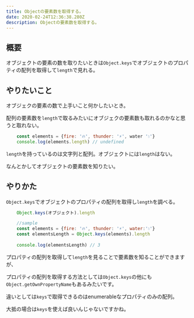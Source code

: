 ```yaml
---
title: Objectの要素数を取得する。
date: 2020-02-24T12:36:38.280Z
description: Objectの要素数を取得する。
---
```

## 概要
オブジェクトの要素の数を取りたいときは`Object.keys`でオブジェクトのプロパティの配列を取得して`length`で見れる。
## やりたいこと

オブジェクの要素の数で上手いこと何かしたいとき。

配列の要素数を`length`で取るみたいにオブジェクの要素数も取れるのかなと思うと取れない。
```javascript
    const elements = {fire: '🔥', thunder: '⚡️', water '💧'}
    console.log(elements.length) // undefined
```
`length`を持っているのは文字列と配列。オブジェクトには`length`はない。

なんとかしてオブジェクトの要素数を知りたい。

## やりかた

`Object.keys`でオブジェクトのプロパティの配列を取得し`length`を調べる。
```javascript
    Object.keys(オブジェクト).length
```
```javascript
    //sample
    const elements = {fire: '🔥', thunder: '⚡️', water:'💧'}
    const elementsLength = Object.keys(elements).length
    
    console.log(elementsLength) // 3
```
 

プロパティの配列を取得して`length`を見ることで要素数を知ることができますが、

プロパティの配列を取得する方法としては`Object.keys`の他にも`Object.getOwnPropertyName`もあるみたいです。

違いとしては`keys`で取得できるのはenumerableなプロパティのみの配列。

大抵の場合は`keys`を使えば良いんじゃないですかね。
